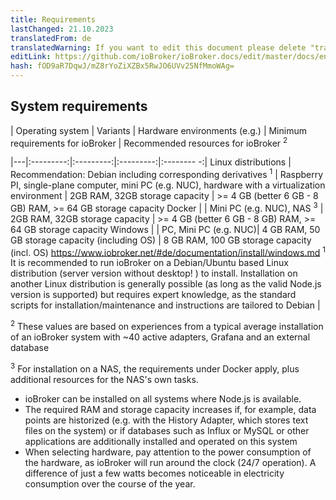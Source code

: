 ```yaml
---
title: Requirements
lastChanged: 21.10.2023
translatedFrom: de
translatedWarning: If you want to edit this document please delete "translatedFrom" field, elsewise this document will be translated automatically again
editLink: https://github.com/ioBroker/ioBroker.docs/edit/master/docs/en/install/requirements.md
hash: fOD9aR7DqwJ/mZ8rYoZiXZBx5RwJO6UVv25NfMmoWAg=
---
```

## System requirements
| Operating system | Variants | Hardware environments (e.g.) | Minimum requirements for ioBroker | Recommended resources for ioBroker <sup>2</sup>

|---|:---------:|:---------:|:---------:|:-------- -:| Linux distributions | Recommendation: Debian including corresponding derivatives <sup>1</sup> | Raspberry PI, single-plane computer, mini PC (e.g. NUC), hardware with a virtualization environment | 2GB RAM, 32GB storage capacity | &gt;= 4 GB (better 6 GB - 8 GB) RAM, &gt;= 64 GB storage capacity Docker | | Mini PC (e.g. NUC), NAS <sup>3</sup> | 2GB RAM, 32GB storage capacity | &gt;= 4 GB (better 6 GB - 8 GB) RAM, &gt;= 64 GB storage capacity Windows | | PC, Mini PC (e.g. NUC)| 4 GB RAM, 50 GB storage capacity (including OS) | 8 GB RAM, 100 GB storage capacity (incl. OS) https://www.iobroker.net/#de/documentation/install/windows.md <sup>1</sup> It is recommended to run ioBroker on a Debian/Ubuntu based Linux distribution (server version without desktop! ) to install. Installation on another Linux distribution is generally possible (as long as the valid Node.js version is supported) but requires expert knowledge, as the standard scripts for installation/maintenance and instructions are tailored to Debian |

<sup>2</sup> These values are based on experiences from a typical average installation of an ioBroker system with ~40 active adapters, Grafana and an external database

<sup>3</sup> For installation on a NAS, the requirements under Docker apply, plus additional resources for the NAS&#39;s own tasks.

- ioBroker can be installed on all systems where Node.js is available.
- The required RAM and storage capacity increases if, for example, data points are historized (e.g. with the History Adapter, which stores text files on the system) or if databases such as Influx or MySQL or other applications are additionally installed and operated on this system
- When selecting hardware, pay attention to the power consumption of the hardware, as ioBroker will run around the clock (24/7 operation). A difference of just a few watts becomes noticeable in electricity consumption over the course of the year.